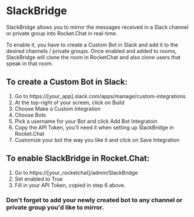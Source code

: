 # SlackBridge

SlackBridge allows you to mirror the messages received in a Slack channel or private group into Rocket.Chat in real-time.

To enable it, you have to create a Custom Bot in Slack and add it to the desired channels / private groups. 
Once enabled and added to rooms, SlackBridge will clone the room in RocketChat and also clone users that speak in that room.

## To create a Custom Bot in Slack:
1. Go to https://[your_app].slack.com/apps/manage/custom-integrations
2. At the top-right of your screen, click on Build
3. Choose Make a Custom Integration
4. Choose Bots
5. Pick a username for your Bot and click Add Bot Integratoin
6. Copy the API Token, you'll need it when setting up SlackBridge in Rocket.Chat
7. Customize your bot the way you like it and click on Save Integration

## To enable SlackBridge in Rocket.Chat:
1. Go to https://[your_rocketchat]/admin/SlackBridge
2. Set enabled to True
3. Fill in your API Token, copied in step 6 above.

### Don't forget to add your newly created bot to any channel or private group you'd like to mirror.
